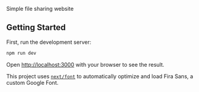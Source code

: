 Simple file sharing website

## Getting Started

First, run the development server:

```bash
npm run dev
```
Open [http://localhost:3000](http://localhost:3000) with your browser to see the result.

This project uses [`next/font`](https://nextjs.org/docs/basic-features/font-optimization) to automatically optimize and load Fira Sans, a custom Google Font.
